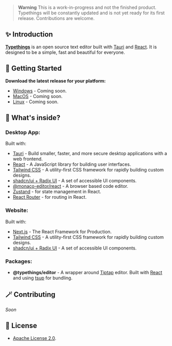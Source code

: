 > **Warning**
> This is a work-in-progress and not the finished product.
> Typethings will be constantly updated and is not yet ready for its first release. Contributions are welcome.

## ✨ Introduction

[**Typethings**](https://typethings.vercel.app/) is an open source text editor built with [Tauri](https://tauri.app) and [React](https://react.dev). It is designed to be a simple, fast and beautiful for everyone.

## 🚀 Getting Started

**Download the latest release for your platform:**

- [Windows](#) - Coming soon.
- [MacOS](#) - Coming soon.
- [Linux](#) - Coming soon.

## 🤔 What's inside?

### Desktop App:

Built with:

- [Tauri](https://tauri.studio/en/) - Build smaller, faster, and more secure desktop applications with a web frontend.
- [React](https://reactjs.org/) - A JavaScript library for building user interfaces.
- [Tailwind CSS](https://tailwindcss.com/) - A utility-first CSS framework for rapidly building custom designs.
- [shadcn/ui + Radix UI](https://ui.shadcn.com/) - A set of accessible UI components.
- [@monaco-editor/react](https://microsoft.github.io/monaco-editor/) - A browser based code editor.
- [Zustand](https://docs.pmnd.rs/zustand/getting-started/introduction) - for state management in React.
- [React Router](https://reactrouter.com/) - for routing in React.

### Website:

Built with:

- [Next.js](https://nextjs.org/) - The React Framework for Production.
- [Tailwind CSS](https://tailwindcss.com/) - A utility-first CSS framework for rapidly building custom designs.
- [shadcn/ui + Radix UI](https://ui.shadcn.com/) - A set of accessible UI components.

### Packages:

- **@typethings/editor** - A wrapper around [Tiptap](https://tiptap.dev/) editor. Built with [React](https://react.dev) and using [tsup](https://tsup.egoist.dev/) for bundling.

## 🪄 Contributing

_Soon_

## 📝 License

- [Apache License 2.0](https://github.com/pheralb/typethings/blob/main/LICENSE).
